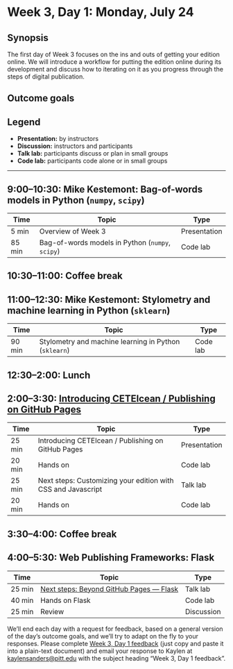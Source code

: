 # Week 3, Day 1: Monday, July 24
## Synopsis

The first day of Week 3 focuses on the ins and outs of getting your edition online.
                We will introduce a workflow for putting the edition online during its development
                and discuss how to iterating on it as you progress through the steps of digital
                publication.

## Outcome goals
## Legend

* **Presentation:** by instructors
* **Discussion:** instructors and participants
* **Talk lab:** participants discuss or plan in small groups
* **Code lab:** participants code alone or in small groups

* * *
## 9:00–10:30: Mike Kestemont: Bag-of-words models in Python (`numpy`, `scipy`)



Time | Topic | Type
---- | ---- | ---- 
5 min | Overview of Week 3 | Presentation
85 min | Bag-of-words models in Python (`numpy`, `scipy`) | Code lab

## 10:30–11:00: Coffee break

## 11:00–12:30: Mike Kestemont: Stylometry and machine learning in Python (`sklearn`)

Time | Topic | Type
---- | ---- | ---- 
90 min | Stylometry and machine learning in Python (`sklearn`) | Code lab

## 12:30–2:00: Lunch

## 2:00–3:30: [Introducing CETEIcean / Publishing on GitHub Pages](pitt-ceteicean/index.html)

Time | Topic | Type
---- | ---- | ---- 
25 min | Introducing CETEIcean / Publishing on GitHub Pages | Presentation
20 min | Hands on | Code lab
25 min | Next steps: Customizing your edition with CSS and Javascript | Talk lab
20 min | Hands on | Code lab

## 3:30–4:00: Coffee break

## 4:00–5:30: Web Publishing Frameworks: Flask

Time | Topic | Type
---- | ---- | ---- 
25 min | [Next steps: Beyond GitHub Pages — Flask ](flask_micro_framework.md) | Talk lab
40 min | Hands on Flask | Code lab
25 min | Review | Discussion

We’ll end each day with a request for feedback, based on a general version of the day’s outcome goals, and we’ll try to adapt on the fly to your responses. Please complete [Week 3, Day 1 feedback](week_3_day_1_feedback.md) (just copy and paste it into a plain-text document) and email your response to Kaylen at [kaylensanders@pitt.edu](mailto:kaylensanders@pitt.edu) with the subject heading “Week 3, Day 1 feedback”.